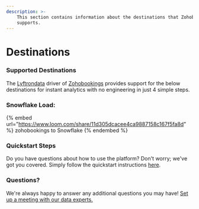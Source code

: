 ```yaml
---
description: >-
    This section contains information about the destinations that Zohobookings
    supports.
---
```


# Destinations

### Supported Destinations

The [Lyftrondata](https://www.lyftrondata.com/) driver of [Zohobookings](https://www.lyftrondata.com/integration/zohobookings/) provides support for the below destinations for instant analytics with no engineering in just 4 simple steps.

### Snowflake Load:

{% embed url="https://www.loom.com/share/11d305dcacee4ca9887158c167f5fa8d" %}
zohobookings to Snowflake
{% endembed %}

### Quickstart Steps

Do you have questions about how to use the platform? Don't worry; we've got you covered. Simply follow the quickstart instructions [here](../../../quickstart-steps.md).

### Questions? <a href="#questions" id="questions"></a>

We're always happy to answer any additional questions you may have! [Set up a meeting with our data experts.](https://www.lyftrondata.com/book-a-meeting/)
